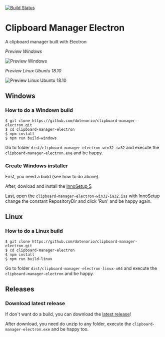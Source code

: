 [![Build Status](https://travis-ci.org/dotenorio/clipboard-manager-electron.svg?branch=master)](https://travis-ci.org/dotenorio/clipboard-manager-electron)

# Clipboard Manager Electron
A clipboard manager built with Electron

_Preview Windows_

![Preview Windows](https://i.imgur.com/2i26dTv.png)

_Preview Linux Ubuntu 18.10_

![Preview Linux Ubuntu 18.10](https://i.imgur.com/gXMOIXe.png)

## Windows

### How to do a Windown build

```
$ git clone https://github.com/dotenorio/clipboard-manager-electron.git
$ cd clipboard-manager-electron
$ npm install
$ npm run build-windows
```

Go to folder `dist/clipboard-manager-electron-win32-ia32` and execute the `clipboard-manager-electron.exe` and be happy.

### Create Windows installer

First, you need a build (see how to do above).

After, dowload and install the [InnoSetup 5](http://www.jrsoftware.org/isdl.php).

Last, open the `clipboard-manager-electron-win32-ia32.iss` with InnoSetup change the constant RepositoryDir and click 'Run' and be happy again.

## Linux

### How to do a Linux build

```
$ git clone https://github.com/dotenorio/clipboard-manager-electron.git
$ cd clipboard-manager-electron
$ npm install
$ npm run build-linux
```

Go to folder `dist/clipboard-manager-electron-linux-x64` and execute the `clipboard-manager-electron` and be happy.

## Releases

### Download latest release

If don´t want do a build, you can download the [latest release](https://github.com/dotenorio/clipboard-manager-electron/releases/latest)!

After download, you need do unzip to any folder, execute the `clipboard-manager-electron.exe`  and be happy too. 
